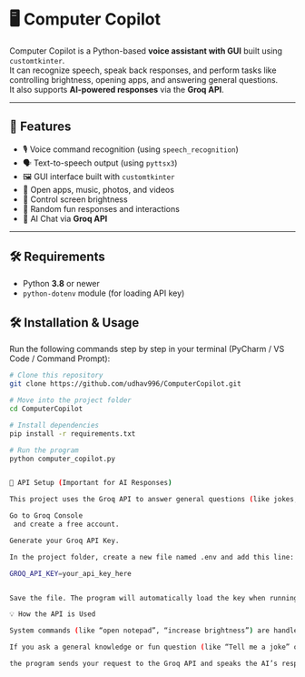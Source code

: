 # 🖥️ Computer Copilot  

Computer Copilot is a Python-based **voice assistant with GUI** built using `customtkinter`.  
It can recognize speech, speak back responses, and perform tasks like controlling brightness, opening apps, and answering general questions.  
It also supports **AI-powered responses** via the **Groq API**.  

---

## 🚀 Features  
- 🎙️ Voice command recognition (using `speech_recognition`)  
- 🗣️ Text-to-speech output (using `pyttsx3`)  
- 🖼️ GUI interface built with `customtkinter`  
- 📂 Open apps, music, photos, and videos  
- 🔆 Control screen brightness  
- 🤖 Random fun responses and interactions  
- 🔑 AI Chat via **Groq API**  

---

## 🛠️ Requirements

- Python **3.8** or newer  
- `python-dotenv` module (for loading API key)  

## 🛠️ Installation & Usage  

Run the following commands step by step in your terminal (PyCharm / VS Code / Command Prompt):  

```bash
# Clone this repository  
git clone https://github.com/udhav996/ComputerCopilot.git  

# Move into the project folder  
cd ComputerCopilot  

# Install dependencies  
pip install -r requirements.txt  

# Run the program  
python computer_copilot.py  


🔐 API Setup (Important for AI Responses)

This project uses the Groq API to answer general questions (like jokes, knowledge queries, etc).

Go to Groq Console
 and create a free account.

Generate your Groq API Key.

In the project folder, create a new file named .env and add this line:

GROQ_API_KEY=your_api_key_here


Save the file. The program will automatically load the key when running.

💡 How the API is Used

System commands (like “open notepad”, “increase brightness”) are handled locally.

If you ask a general knowledge or fun question (like “Tell me a joke” or “What is quantum computing?”), 

the program sends your request to the Groq API and speaks the AI’s response back.
